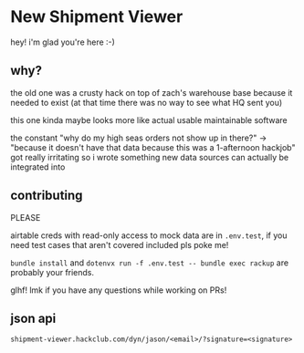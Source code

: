 # New Shipment Viewer

hey! i'm glad you're here :-)

## why?
the old one was a crusty hack on top of zach's warehouse base because it needed to exist (at that time there was no way to see what HQ sent you)

this one kinda maybe looks more like actual usable maintainable software

the constant "why do my high seas orders not show up in there?" -> "because it doesn't have that data because this was a 1-afternoon hackjob" got really irritating so i wrote something new data sources can actually be integrated into
## contributing

PLEASE

airtable creds with read-only access to mock data are in `.env.test`, if you need test cases that aren't covered included pls poke me!

`bundle install` and `dotenvx run -f .env.test -- bundle exec rackup` are probably your friends.

glhf! lmk if you have any questions while working on PRs!

## json api
`shipment-viewer.hackclub.com/dyn/jason/<email>/?signature=<signature>`
